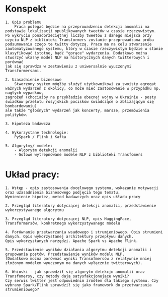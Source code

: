 # Konspekt
	1. Opis problemu
		Praca polegać będzie na przeprowadzeniu detekcji anomalii na podstawie lokalizacji opublikowanych tweetów w czasie rzeczywistym.
    Po wykryciu ponadprzeciętnej liczby tweetów z danego miejsca przy użyciu NLP z biblioteki Transformers zostanie przeprowadzana próba 
    podsumowania czego te twitty dotyczą. Praca ma na celu stworzenie zautomatyzowanego systemu, który w czasie rzeczywistym będzie w stanie 
    klasyfikować istotne, bądź "gorące" wydarzenia. Dodatkowo można stworzyć własny model NLP na historycznych danych twitterowych i porównać 
    jak się sprawdza w zestawieniu z uniwersalnie wyuczonymi Transformersami. 
    
	2. Uzasadnienie biznesowe
		Stworzony system mógłby służyć użytkownikowi za swoisty agregat ważnych wydarzeń z okolicy, co może mieć zastosowanie w przypadku np. nagłych wypadków, 
    zagrożeń (chociażby na przykładzie obecnej wojny w Ukrainie - posty świadków przelotu rosyjskich pocisków świadczące o zbliżającym się bombardowaniu) 
    ale także "głośnych" wydarzeń jak koncerty, marsze, przemówienia polityków. 
    
	3. Hipoteza badawcza
  
	4. Wykorzystane technologie:
		PySpark / Flink i Kafka 
    
	5. Algorytmy/ modele:
		- Algorytm detekcji anomalii
		- Gotowe wytrepnowane modele NLP z biblioteki Transfomers 
	
# Układ pracy:
	1. Wstęp - opis zastosowania docelowego systemu, wskazanie motywacji oraz uzasadnienia biznesowego podjęcia tego tematu. 
    Wymienienie hipotez, metod badawczych oraz opis układu pracy
  
	2. Przegląd literatury dotyczącej detekcji anomalii, przedstawienie wykorzystywanego algorytmu
  
	3. Przegląd literatury dotyczącej NLP, opis HuggingFace, Transformersów, konkretnego wykorzystywanego modelu
  
	4. Porównanie przetwarzania wsadowego i strumieniowego. Opis strumieni danych. Opis wykorzystanej architektury przepływu danych.
    Opis wykorzystanych narzędzi. Apache Spark vs Apache Flink. 
  
	5. Przedstawienie wyników działania algorytmu detekcji anomalii i grupowania postów. Przedstawienie wyników modelu NLP.  
    (Dodatkowo można porównać wyniki Transofmersów z relatywnie mniej złożonym modelem wyuczonym na danych wyłącznie twitterowych). 
  
	6. Wnioski - jak sprawdził się algorytm detekcjo anomalii oraz Transfomersy, czy metody dają satysfakcjonujące wyniki? 
    Czy serwis twitter jest odpowiednim źródłem dla takiego systemu. Czy wybrany Spark/Flink sprawdził się jako framework do przetwarzania strumieniowego?
